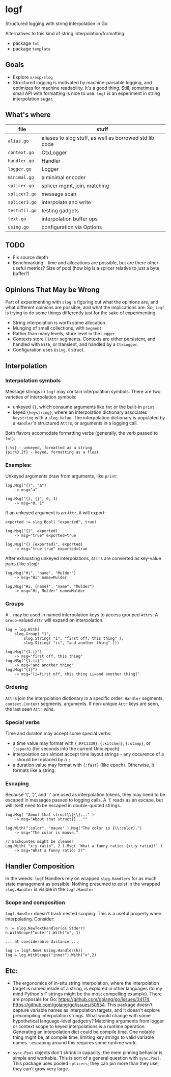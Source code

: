# logf
Structured logging with string interpolation in Go

Alternatives to this kind of string interpolation/formatting:
- package `fmt`
- package `template`


## Goals
- Explore `x/exp/slog`
- Structured logging is motivated by machine-parsable logging, and optimizes for machine readability. It's a good thing. Still, sometimes a small API with formatting is nice to use. `logf` is an experiment in string interpolation sugar.

## What's where

| file | stuff |
| -- | -- |
|`alias.go`| aliases to slog stuff, as well as borrowed std lib code |
|`context.go`| CtxLogger |
|`handler.go`| Handler |
|`logger.go`| Logger |
|`minimal.go`| a minimal encoder|
|`splicer.go`| splicer mgmt, join, matching |
|`splicer2.go`| message scan |
|`splicer3.go`| interpolate and write |
|`testutil.go`| testing gadgets |
|`text.go`| interpolation buffer ops|
|`using.go`| configuration via Options|

## TODO
- Fix source depth
- Benchmarking - time and allocations are possible, but are there other useful metrics?
   Size of pool (how big is a splicer relative to just a byte buffer?)

## Opinions That May be Wrong

Part of experimenting with `slog` is figuring out what the opinions are, and what different opinions are possible, and what the implications are. So, `logf` is trying to do some things differently just for the sake of experimenting.

- String interpolation is worth some allocation.
- Munging of small collections, with `Segment`
- Rather than many levels, store level in the `Logger`.
- Contexts store `[]Attr` segments. Contexts are either persistent, and handled with `With`, or transient, and handled by a `CtxLogger`.
- Configuration uses `Using.X` struct.

## Interpolation

### Interpolation symbols
Message strings in `logf` may contain interpolation symbols. There are two varieties of interpolation symbols:
- unkeyed `{}`, which consume arguments like `fmt` or the built-in `print`
- keyed `{keystring}`, where an interpolation dictionary associates `keystring` with a `slog.Value`. The interpolation dictionary is populated by a `Handler`'s structured `Attr`s, or arguments in a logging call.

Both flavors accomodate formatting verbs (generally, the verb passed to `fmt`):
```
{:%s} - unkeyed, formatted as a string
{pi:%3.2f} - keyed, formatting as a float
```

### Examples:
Unkeyed arguments draw from arguments, like `print`:
```
log.Msg("{}", "a")
	-> msg="a"

log.Msg("{}, {}", 0, 1)
	-> msg="0, 1"
```

If an unkeyed argument is an `Attr`, it will export:
```
exported := slog.Bool( "exported", true)

log.Msg("{}", exported)
	-> msg="true" exported=true

log.Msg("{} {exported}", exported)
	-> msg="true true" exported=true
```

After exhausting unkeyed interpolations, `Attr`s are converted as key-value pairs (like `slog`):
```
log.Msg("Hi", "name", "Mulder")
	-> msg="Hi" name=Mulder

log.Msg("Hi, {name}", "name", "Mulder")
	-> msg="Hi, Mulder" name=Mulder
```

### Groups
A `.` may be used in named interpolation keys to access grouped `Attr`s:
A `Group`-valued `Attr` will expand on interpolation.

```
log = log.With(
	slog.Group( "1",
		slog.String( "i", "first off, this thing" ),
		slog.String( "ii", "and another thing" )))
		
log.Msg("{1.i}")
	-> msg="first off, this thing"
log.MSg("{1.ii}")
	-> msg="and another thing"
log.Msg("{1}")
	-> msg="[i=first off, this thing ii=and another thing]"
```

### Ordering
`Attr`s join the interpolation dictionary in a specific order: `Handler` segments, `context.Context` segments, arguments.
If non-unique `Attr` keys are seen, the last seen `Attr` wins.

### Special verbs
Time and duraton may accept some special verbs:
- a time value may format with `{:RFC3339}`, `{:kitchen}`, `{:stamp}`, or `{:epoch}` (for seconds into the current Unix epoch).
- interpolation can almost accept time layout strings - any occurence of a `:` should be replaced by a `;`.
- a duration value may format with `{:fast}` (like epoch). Otherwise, it formats like a string.

### Escaping

Because '{', '}', and ':' are used as interpolation tokens, they may need to be escaped in messages passed to logging calls.
A '\\' reads as an escape, but will itself need to be escaped in double-quoted strings.

```
log.Msg( "About that struct\\{\\}..." )
	-> msg="About that struct{}...""

log.With(":color", "mauve" ).Msg("The color is {\\:color}.")
	-> msg="The color is mauve."

// Backquotes might be cleaner
Log.With( "x:y ratio", 2 ).Msg( `What a funny ratio: {x\:y ratio}!` )
	-> msg="What a funny ratio: 2!"
```

## Handler Composition
In the weeds: `logf` Handlers rely on wrapped `slog.Handlers` for as much state management as possible.
Nothing presumed to exist in the wrapped `slog.Handler` is visible in the `logf.Handler`


### Scope and composition
`logf.Handler` doesn't track nested scoping. This is a useful property when interpolating.
Consider:

```
h := slog.NewTextHandler(os.Stderr)
h.WithScope("outer").With("x", 1)

... at considerable distance ...

log := logf.New( Using.Handler(h))
log = log.WithScope("inner").With("x",2)
```

## Etc:

- The ergonomics of in-situ string interpolation, where the interpolation target is named inside of a string, is explored in other languages (to my mind Python's f' strings might be the most compelling example). There are proposals for Go: https://github.com/golang/go/issues/34174, https://github.com/golang/go/issues/50554. This package doesn't capture variable names as interpolation targets, and it doesn't explore precompiling interpolation strings. What would change with some hypothetical language-level gadgetry? Matching arguments from logger or context scope to keyed interpolations is a runtime operation. Generating an interpolation dict could be compile time. One notable thing might be, at compile time, limiting key strings to valid variable names - escaping around this requires some runtime work.

- `sync.Pool` objects don't shrink in capacity; the mem pinning behavior is simple and workable. This is sort of a general question with `sync.Pool`. This package uses pooled `splicers`; they can pin more than they use, they can't grow very large.

